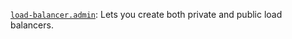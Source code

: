 [`load-balancer.admin`](../../../../iam/concepts/access-control/roles.md#lb-admin): Lets you create both private and public load balancers.

